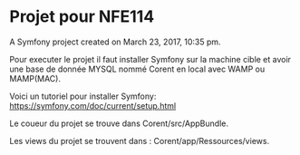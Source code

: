 Projet pour NFE114
==========

A Symfony project created on March 23, 2017, 10:35 pm.

Pour executer le projet il faut installer Symfony sur la machine cible et avoir une base de donnée MYSQL nommé Corent en local avec WAMP ou MAMP(MAC). 

Voici un tutoriel pour installer Symfony: 
https://symfony.com/doc/current/setup.html

Le coueur du projet se trouve dans Corent/src/AppBundle.

Les views du projet se trouvent dans : Corent/app/Ressources/views.

